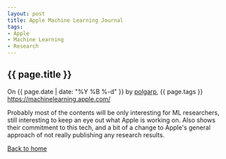 ```yaml
---
layout: post
title: Apple Machine Learning Journal
tags: 
- Apple 
- Machine Learning 
- Research 
---
```


## {{ page.title }}
On {{ page.date | date: "%Y %B %-d" }} by <a href="https://twitter.com/polgarp">polgarp</a>, {{ page.tags }} 
<https://machinelearning.apple.com/>

Probably most of the contents will be only interesting for ML researchers, still interesting to keep an eye out what Apple is working on. Also shows their commitment to this tech, and a bit of a change to Apple's general approach of not really publishing any research results.

<!--more-->
<a href="{{ site.baseurl }}">Back to home</a>
